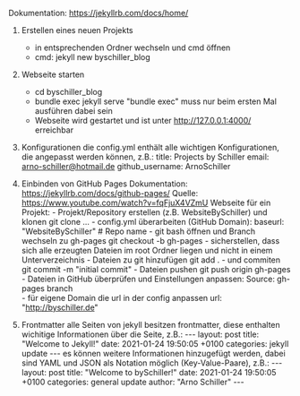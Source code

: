 Dokumentation: https://jekyllrb.com/docs/home/

1. Erstellen eines neuen Projekts 
    - in entsprechenden Ordner wechseln und cmd öffnen
    - cmd: jekyll new byschiller_blog

2. Webseite starten 
    - cd byschiller_blog
    - bundle exec jekyll serve
        "bundle exec" muss nur beim ersten Mal ausführen dabei sein  
    - Webseite wird gestartet und ist unter http://127.0.0.1:4000/ erreichbar

3. Konfigurationen
    die config.yml enthält alle wichtigen Konfigurationen, die angepasst werden können, z.B.:
        title: Projects by Schiller 
        email: arno-schiller@hotmail.de
        github_username:  ArnoSchiller

4. Einbinden von GitHub Pages
    Dokumentation: https://jekyllrb.com/docs/github-pages/
    Quelle: https://www.youtube.com/watch?v=fqFjuX4VZmU
    Webseite für ein Projekt:
        - Projekt/Repository erstellen (z.B. WebsiteBySchiller) und klonen
            git clone ...
        - config.yml überarbeiten (GitHub Domain):
            baseurl: "WebsiteBySchiller"   # Repo name
        - git bash öffnen und Branch wechseln zu gh-pages 
            git checkout -b gh-pages
        - sicherstellen, dass sich alle erzeugten Dateien im root Ordner liegen und nicht in einem Unterverzeichnis
        - Dateien zu git hinzufügen
            git add .
        - und commiten
            git commit -m "initial commit"
        - Dateien pushen
            git push origin gh-pages
        - Dateien in GitHub überprüfen und Einstellungen anpassen:
            Source: gh-pages branch  
        - für eigene Domain die url in der config anpassen 
            url: "http://byschiller.de"

5. Frontmatter
    alle Seiten von jekyll besitzen frontmatter, diese enthalten wichitige Informationen über die Seite, z.B.:
        ---
        layout: post
        title:  "Welcome to Jekyll!"
        date:   2021-01-24 19:50:05 +0100
        categories: jekyll update
        ---
    es können weitere Informationen hinzugefügt werden, dabei sind YAML und JSON als Notation möglich (Key-Value-Paare), z.B.:
        ---
        layout: post
        title:  "Welcome to bySchiller!"
        date:   2021-01-24 19:50:05 +0100
        categories: general update
        author: "Arno Schiller"
        ---